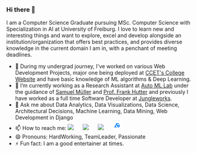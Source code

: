 ### Hi there 👋
I am a Computer Science Graduate pursuing MSc. Computer Science with Specialization in AI at University of Freiburg.
I love to learn new and interesting things and want to explore, excel and develop alongside an institution/organization that offers best practices, and provides diverse knowledge in the current domain I am in, with a penchant of meeting deadlines.<br />
<!--
**anshulg954/anshulg954** is a ✨ _special_ ✨ repository because its `README.md` (this file) appears on your GitHub profile.

Here are some ideas to get you started:

-->
- 🔭 During my undergrad journey, I've worked on various Web Development Projects, major one being deployed at <a href="http://ccet.ac.in">CCET's College Website</a> and have basic knowledge of ML algorithms & Deep Learning.<br />
- 👯 I’m currently working as a Research Assistant at <a href="https://ml.informatik.uni-freiburg.de/team/#students">Auto ML Lab</a> under the guidance of <a href="https://ml.informatik.uni-freiburg.de/profile/mueller/">Samuel Müller</a> and <a href="https://ml.informatik.uni-freiburg.de/profile/hutter/">Prof. Frank Hutter</a> and previously I have worked as a full time Software Developer at <a href="https://jungleworks.com">Jungleworks</a>.<br />
- 💬 Ask me about Data Analytics, Data Visualizations, Data Science, Architectural Decisions, Machine Learning, Data Mining, Web Development in Django<br />
- 📫 How to reach me: <a href="https://www.instagram.com/anshulg954/"><img src="https://upload.wikimedia.org/wikipedia/commons/a/a5/Instagram_icon.png" width="25px;"></a> &nbsp;&nbsp;&nbsp;&nbsp;
<a href="https://www.linkedin.com/in/anshulg954/"><img src="https://upload.wikimedia.org/wikipedia/commons/c/ca/LinkedIn_logo_initials.png" width="25px;"></a> &nbsp;&nbsp;&nbsp;&nbsp;
<a href="https://twitter.com/anshulg954"> <img src="https://upload.wikimedia.org/wikipedia/commons/c/ce/X_logo_2023.svg" width="25px;"></a> &nbsp;&nbsp;&nbsp;&nbsp;
<a href="http://anshulg954.github.io"> <img src="https://github.com/anshulg954/anshulg954.github.io/blob/master/img/01.png" width="25px;"></a> <br />
- 😄 Pronouns: HardWorking, TeamLeader, Passionate <br />
- ⚡ Fun fact: I am a good entertainer at times.<br />

